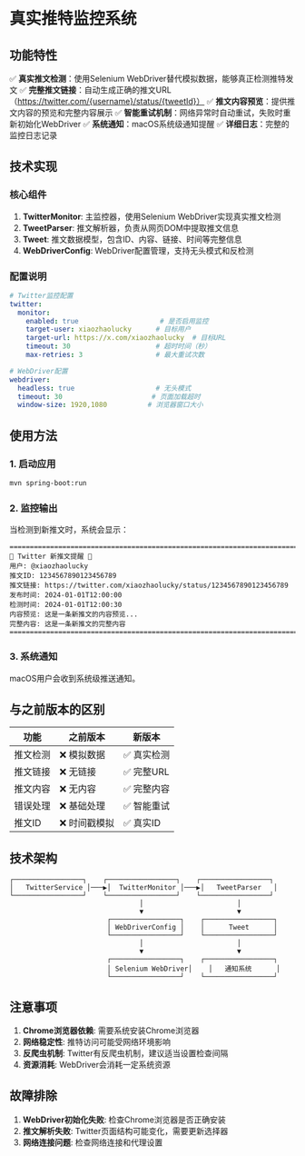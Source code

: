 # 真实推特监控系统

## 功能特性

✅ **真实推文检测**：使用Selenium WebDriver替代模拟数据，能够真正检测推特发文
✅ **完整推文链接**：自动生成正确的推文URL（https://twitter.com/{username}/status/{tweetId}）
✅ **推文内容预览**：提供推文内容的预览和完整内容展示
✅ **智能重试机制**：网络异常时自动重试，失败时重新初始化WebDriver
✅ **系统通知**：macOS系统级通知提醒
✅ **详细日志**：完整的监控日志记录

## 技术实现

### 核心组件

1. **TwitterMonitor**: 主监控器，使用Selenium WebDriver实现真实推文检测
2. **TweetParser**: 推文解析器，负责从网页DOM中提取推文信息
3. **Tweet**: 推文数据模型，包含ID、内容、链接、时间等完整信息
4. **WebDriverConfig**: WebDriver配置管理，支持无头模式和反检测

### 配置说明

```yaml
# Twitter监控配置
twitter:
  monitor:
    enabled: true                    # 是否启用监控
    target-user: xiaozhaolucky      # 目标用户
    target-url: https://x.com/xiaozhaolucky  # 目标URL
    timeout: 30                     # 超时时间（秒）
    max-retries: 3                  # 最大重试次数

# WebDriver配置
webdriver:
  headless: true                    # 无头模式
  timeout: 30                      # 页面加载超时
  window-size: 1920,1080          # 浏览器窗口大小
```

## 使用方法

### 1. 启动应用
```bash
mvn spring-boot:run
```

### 2. 监控输出
当检测到新推文时，系统会显示：
```
================================================================================
🚨 Twitter 新推文提醒 🚨
用户: @xiaozhaolucky
推文ID: 1234567890123456789
推文链接: https://twitter.com/xiaozhaolucky/status/1234567890123456789
发布时间: 2024-01-01T12:00:00
检测时间: 2024-01-01T12:00:30
内容预览: 这是一条新推文的内容预览...
完整内容: 这是一条新推文的完整内容
================================================================================
```

### 3. 系统通知
macOS用户会收到系统级推送通知。

## 与之前版本的区别

| 功能 | 之前版本 | 新版本 |
|-----|---------|--------|
| 推文检测 | ❌ 模拟数据 | ✅ 真实检测 |
| 推文链接 | ❌ 无链接 | ✅ 完整URL |
| 推文内容 | ❌ 无内容 | ✅ 完整内容 |
| 错误处理 | ❌ 基础处理 | ✅ 智能重试 |
| 推文ID | ❌ 时间戳模拟 | ✅ 真实ID |

## 技术架构

```
┌─────────────────┐    ┌─────────────────┐    ┌─────────────────┐
│   TwitterService │───▶│  TwitterMonitor │───▶│   TweetParser   │
└─────────────────┘    └─────────────────┘    └─────────────────┘
                                │                       │
                                ▼                       ▼
                        ┌─────────────────┐    ┌─────────────────┐
                        │ WebDriverConfig │    │      Tweet      │
                        └─────────────────┘    └─────────────────┘
                                │                       │
                                ▼                       ▼
                        ┌─────────────────┐    ┌─────────────────┐
                        │ Selenium WebDriver│    │   通知系统      │
                        └─────────────────┘    └─────────────────┘
```

## 注意事项

1. **Chrome浏览器依赖**: 需要系统安装Chrome浏览器
2. **网络稳定性**: 推特访问可能受网络环境影响
3. **反爬虫机制**: Twitter有反爬虫机制，建议适当设置检查间隔
4. **资源消耗**: WebDriver会消耗一定系统资源

## 故障排除

1. **WebDriver初始化失败**: 检查Chrome浏览器是否正确安装
2. **推文解析失败**: Twitter页面结构可能变化，需要更新选择器
3. **网络连接问题**: 检查网络连接和代理设置
